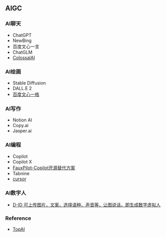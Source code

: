 ## AIGC

### AI聊天
* ChatGPT
* NewBing
* 百度文心一言
* ChatGLM
* [ColossalAI](https://github.com/hpcaitech/ColossalAI)


### AI绘画
* Stable Diffusion
* DALL.E 2
* [百度文心一格](https://yige.baidu.com/)


### AI写作
* Notion AI
* Copy.ai
* Jasper.ai


### AI编程
* Copilot
* Copilot X
* [FauxPilot-Copilot开源替代方案](https://github.com/fauxpilot/fauxpilot)
* Tabnine
* [cursor](https://www.cursor.so/)

### AI数字人
* [D-ID 可上传图片，文案，选择语种、声音等，让图说话，即生成数字虚拟人](https://studio.d-id.com/editor)


### Reference
- [TopAI](http://ai.liqi.top/cn/index.html#)
